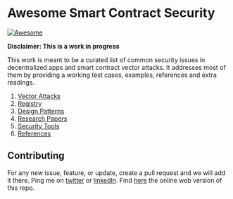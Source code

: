 # Awesome Smart Contract Security
[![Awesome](https://cdn.rawgit.com/sindresorhus/awesome/d7305f38d29fed78fa85652e3a63e154dd8e8829/media/badge.svg)](https://github.com/aabdulwahed/AwesomeSCSecurity)
 
 **Disclaimer: This is a work in progress**


This work is meant to be a curated list of common security issues in decentralized apps and smart contract vector attacks. It addresses most of them  by providing a working test cases, examples, references and extra readings.

1. [Vector Attacks](docs/VectorAttacks.md)
2. [Registry](docs/Registry.md)
3. [Design Patterns](docs/DesignPatterns.md)
4. [Research Papers](docs/ResearchPapers.md)
5. [Security Tools](docs/SecurityTools.md)
6. [References](docs/References.md)

## Contributing
For any new issue, feature, or update, create a pull request and we will add it there. Ping me on [twitter](https://twitter.com/aabdolwahed) or [linkedIn](https://www.linkedin.com/in/aabdulwahed/). Find [here](https://aabdulwahed.github.io/scs) the online web version of this repo.
